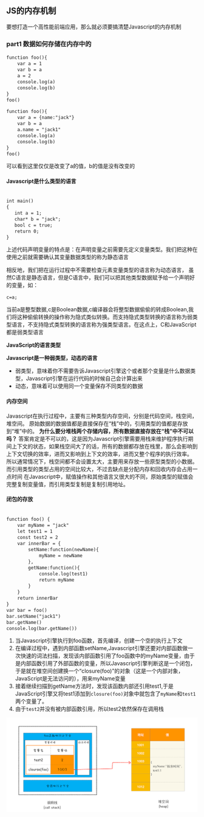 ## JS的内存机制
要想打造一个高性能前端应用，那么就必须要搞清楚Javascript的内存机制

### part1 数据如何存储在内存中的

```
function foo(){
    var a = 1
    var b = a
    a = 2
    console.log(a)
    console.log(b)
}
foo()

```
```
function foo(){
    var a = {name:"jack"}
    var b = a
    a.name = "jack1" 
    console.log(a)
    console.log(b)
}
foo()
```
可以看到这里仅仅是改变了a的值，b的值是没有改变的

#### Javascript是什么类型的语言

```

int main()
{
   int a = 1;
   char* b = "jack";
   bool c = true;
   return 0;
}
```
上述代码声明变量的特点是：在声明变量之前需要先定义变量类型。我们把这种在使用之前就需要确认其变量数据类型的称为静态语言

相反地，我们把在运行过程中不需要检查元素变量类型的语言称为动态语言，
虽然C语言是静态语言，但是C语言中，我们可以把其他类型数据赋予给一个声明好的变量，如：
```
c=a;
```
当前a是整型数据,c是Boolean数据,c编译器会将整型数据偷偷的转成Boolean,我们将这种偷偷转换的操作称为隐式类似转换。而支持隐式类型转换的语言称为弱类型语言，不支持隐式类型转换的语言称为强类型语言。在这点上，C和JavaScript都是弱类型语言

**JavaScript的语言类型**

**Javascript是一种弱类型，动态的语言**

- 弱类型，意味着你不需要告诉Javascript引擎这个或者那个变量是什么数据类型，Javascript引擎在运行代码的时候自己会计算出来
- 动态，意味着可以使用同一个变量保存不同类型的数据

#### 内存空间
Javascript在执行过程中，主要有三种类型内存空间，分别是代码空间，栈空间，堆空间。
原始数据的数据值都是直接保存在“栈”中的，引用类型的值都是存放到“堆”中的。
**为什么要分堆栈两个存储内容，所有数据直接存放在“栈”中不可以吗？**
答案肯定是不可以的，这是因为Javascript引擎需要用栈来维护程序执行期间上下文的状态，如果栈空间大了的话，所有的数据都存放在栈里，那么会影响到上下文切换的效率，进而又影响到上下文的效率，进而又整个程序的执行效率。
所以通常情况下，栈空间都不会设置太大，主要用来存放一些原型类型的小数据。而引用类型的类型占用的空间比较大，不过去缺点是分配内存和回收内存会占用一点时间
在Javascript中，赋值操作和其他语言又很大的不同，原始类型的赋值会完整复制变量值，而引用类型复制是复制引用地址。

#### 闭包的存放

```

function foo() {
    var myName = "jack"
    let test1 = 1
    const test2 = 2
    var innerBar = { 
        setName:function(newName){
            myName = newName
        },
        getName:function(){
            console.log(test1)
            return myName
        }
    }
    return innerBar
}
var bar = foo()
bar.setName("jack1")
bar.getName()
console.log(bar.getName())
```
1. 当Javascript引擎执行到foo函数，首先编译，创建一个空的执行上下文
2. 在编译过程中，遇到内部函数setName,Javascript引擎还要对内部函数做一次快速的词法扫描，发现该内部函数引用了foo函数中的myName变量，由于是内部函数引用了外部函数的变量，所以Javascript引擎判断这是一个闭包，于是就在堆空间创建换一个“closure(foo)”的对象（这是一个内部对象，JavaScript是无法访问的），用来myName变量
3. 接着继续扫描到getName方法时，发现该函数内部还引用test1,于是JavaScript引擎又将test1添加到`closure(foo)`对象中就包含了`myName`和`test1`两个变量了。
4. 由于`test2`并没有被内部函数引用，所以test2依然保存在调用栈

![调用栈](https://github.com/4lQuiorrA/FE_Journey/blob/master/image/http/jsneicun.png)